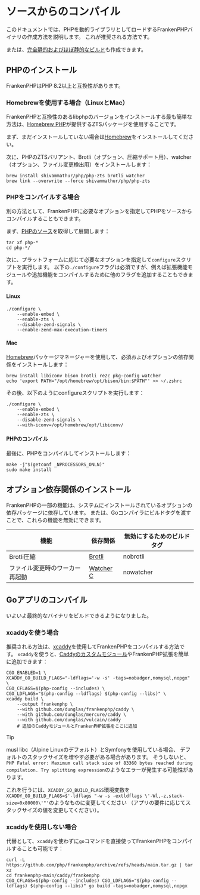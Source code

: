 # ソースからのコンパイル

このドキュメントでは、PHPを動的ライブラリとしてロードするFrankenPHPバイナリの作成方法を説明します。
これが推奨される方法です。

または、[完全静的およびほぼ静的なビルド](static.md)も作成できます。

## PHPのインストール

FrankenPHPはPHP 8.2以上と互換性があります。

### Homebrewを使用する場合（LinuxとMac）

FrankenPHPと互換性のあるlibphpのバージョンをインストールする最も簡単な方法は、[Homebrew PHP](https://github.com/shivammathur/homebrew-php)が提供するZTSパッケージを使用することです。

まず、まだインストールしていない場合は[Homebrew](https://brew.sh)をインストールしてください。

次に、PHPのZTSバリアント、Brotli（オプション、圧縮サポート用）、watcher（オプション、ファイル変更検出用）をインストールします：

```console
brew install shivammathur/php/php-zts brotli watcher
brew link --overwrite --force shivammathur/php/php-zts
```

### PHPをコンパイルする場合

別の方法として、FrankenPHPに必要なオプションを指定してPHPをソースからコンパイルすることもできます。

まず、[PHPのソース](https://www.php.net/downloads.php)を取得して展開します：

```console
tar xf php-*
cd php-*/
```

次に、プラットフォームに応じて必要なオプションを指定して`configure`スクリプトを実行します。
以下の`./configure`フラグは必須ですが、例えば拡張機能モジュールや追加機能をコンパイルするために他のフラグを追加することもできます。

#### Linux

```console
./configure \
    --enable-embed \
    --enable-zts \
    --disable-zend-signals \
    --enable-zend-max-execution-timers
```

#### Mac

[Homebrew](https://brew.sh/)パッケージマネージャーを使用して、必須およびオプションの依存関係をインストールします：

```console
brew install libiconv bison brotli re2c pkg-config watcher
echo 'export PATH="/opt/homebrew/opt/bison/bin:$PATH"' >> ~/.zshrc
```

その後、以下のようにconfigureスクリプトを実行します：

```console
./configure \
    --enable-embed \
    --enable-zts \
    --disable-zend-signals \
    --with-iconv=/opt/homebrew/opt/libiconv/
```

#### PHPのコンパイル

最後に、PHPをコンパイルしてインストールします：

```console
make -j"$(getconf _NPROCESSORS_ONLN)"
sudo make install
```

## オプション依存関係のインストール

FrankenPHPの一部の機能は、システムにインストールされているオプションの依存パッケージに依存しています。
または、Goコンパイラにビルドタグを渡すことで、これらの機能を無効にできます。

| 機能                        | 依存関係                                                            | 無効にするためのビルドタグ |
|--------------------------------|-----------------------------------------------------------------------|-------------------------|
| Brotli圧縮             | [Brotli](https://github.com/google/brotli)                            | nobrotli                |
| ファイル変更時のワーカー再起動 | [Watcher C](https://github.com/e-dant/watcher/tree/release/watcher-c) | nowatcher               |

## Goアプリのコンパイル

いよいよ最終的なバイナリをビルドできるようになりました。

### xcaddyを使う場合

推奨される方法は、[xcaddy](https://github.com/caddyserver/xcaddy)を使用してFrankenPHPをコンパイルする方法です。
`xcaddy`を使うと、[Caddyのカスタムモジュール](https://caddyserver.com/docs/modules/)やFrankenPHP拡張を簡単に追加できます：

```console
CGO_ENABLED=1 \
XCADDY_GO_BUILD_FLAGS="-ldflags='-w -s' -tags=nobadger,nomysql,nopgx" \
CGO_CFLAGS=$(php-config --includes) \
CGO_LDFLAGS="$(php-config --ldflags) $(php-config --libs)" \
xcaddy build \
    --output frankenphp \
    --with github.com/dunglas/frankenphp/caddy \
    --with github.com/dunglas/mercure/caddy \
    --with github.com/dunglas/vulcain/caddy
    # 追加のCaddyモジュールとFrankenPHP拡張をここに追加
```

> [!TIP]
>
> musl libc（Alpine Linuxのデフォルト）とSymfonyを使用している場合、
> デフォルトのスタックサイズを増やす必要がある場合があります。
> そうしないと、`PHP Fatal error: Maximum call stack size of 83360 bytes reached during compilation. Try splitting expression`のようなエラーが発生する可能性があります。
>
> これを行うには、`XCADDY_GO_BUILD_FLAGS`環境変数を
> `XCADDY_GO_BUILD_FLAGS=$'-ldflags "-w -s -extldflags \'-Wl,-z,stack-size=0x80000\'"'`のようなものに変更してください
> （アプリの要件に応じてスタックサイズの値を変更してください）。

### xcaddyを使用しない場合

代替として、`xcaddy`を使わずに`go`コマンドを直接使ってFrankenPHPをコンパイルすることも可能です：

```console
curl -L https://github.com/php/frankenphp/archive/refs/heads/main.tar.gz | tar xz
cd frankenphp-main/caddy/frankenphp
CGO_CFLAGS=$(php-config --includes) CGO_LDFLAGS="$(php-config --ldflags) $(php-config --libs)" go build -tags=nobadger,nomysql,nopgx
```
